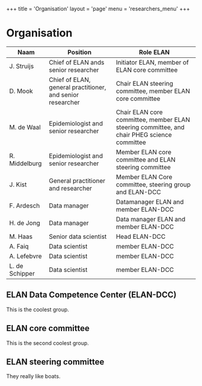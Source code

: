 +++
title = 'Organisation'
layout = 'page'
menu = 'researchers_menu'
+++

# Organisation

| Naam     | Position | Role ELAN | 
| -------- | ------- | ------- |
| J. Struijs  | Chief of ELAN ands senior researcher | Initiator ELAN, member of ELAN core committee |
| D. Mook | Chief of ELAN, general practitioner, and senior researcher | Chair ELAN steering committee, member ELAN core committee   |
| M. de Waal | Epidemiologist and senior researcher | Chair ELAN core committee, member ELAN steering committee, and chair PHEG science committee |
| R. Middelburg | Epidemiologist and senior researcher | Member ELAN core committee and ELAN steering committee |
| J. Kist | General practitioner and researcher | Member ELAN Core committee, steering group and ELAN-DCC |
| F. Ardesch | Data manager | Datamanager ELAN and member ELAN-DCC |
| H. de Jong | Data manager | Data manager ELAN and member ELAN-DCC |
| M. Haas | Senior data scientist | Head ELAN-DCC |
| A. Faiq | Data scientist | member ELAN-DCC |
| A. Lefebvre | Data scientist | member ELAN-DCC |
| L. de Schipper | Data scientist | member ELAN-DCC |

## ELAN Data Competence Center (ELAN-DCC)
This is the coolest group.

## ELAN core committee
This is the second coolest group.

## ELAN steering committee
They really like boats.